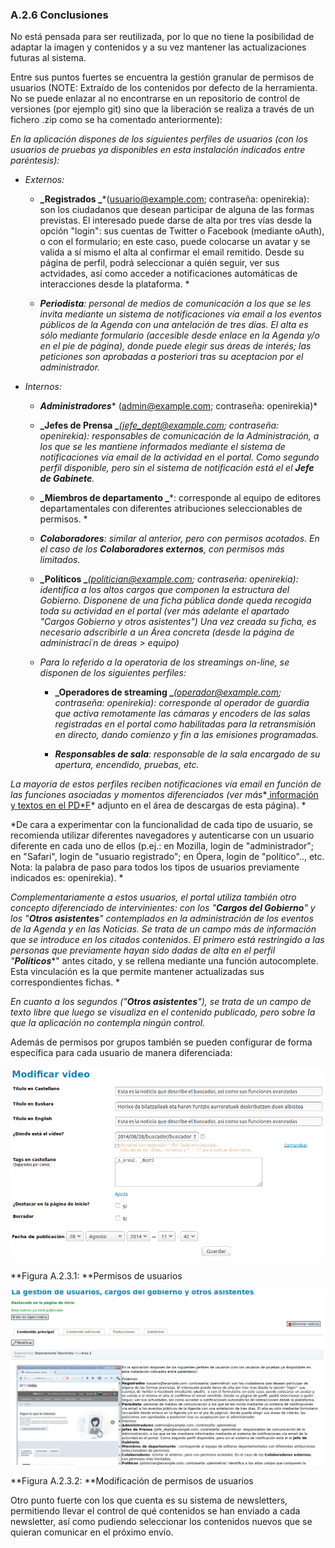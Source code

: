 ### A.2.6 Conclusiones

No está pensada para ser reutilizada, por lo que no tiene la posibilidad de adaptar la imagen y contenidos y a su vez mantener las actualizaciones futuras al sistema.

Entre sus puntos fuertes se encuentra la gestión granular de permisos de usuarios (NOTE:  Extraído de los contenidos por defecto de la herramienta. No se puede enlazar al no encontrarse en un repositorio de control de versiones (por ejemplo git) sino que la liberación se realiza a través de un fichero .zip como se ha comentado anteriormente): 

*En la aplicación dispones de los siguientes perfiles de usuarios (con los usuarios de pruebas ya disponibles en esta instalación indicados entre paréntesis):*

* *Externos:*

    * **_Registrados _***(usuario@example.com; contraseña: openirekia): son los ciudadanos que desean participar de alguna de las formas previstas. El interesado puede darse de alta por tres vías desde la opción "login": sus cuentas de Twitter o Facebook (mediante oAuth),  o con el formulario; en este caso, puede colocarse un avatar y se valida a sí mismo el alta al confirmar el email remitido. Desde su página de perfil, podrá seleccionar a quién seguir, ver sus actvidades, así como acceder a notificaciones automáticas de interacciones desde la plataforma. *

    * **_Periodista_***: personal de medios de comunicación a los que se les invita mediante un sistema de notificaciones vía email a los eventos públicos de la Agenda con una antelación de tres días. El alta es sólo mediante formulario (accesible desde enlace en la Agenda y/o en el pie de página), donde puede elegir sus áreas de interés; las peticiones son aprobadas a posteriori tras su aceptacion por el administrador.*

* *Internos:*

    * **_Administradores_*** (admin@example.com; contraseña: openirekia)*

    * **_Jefes de Prensa _***(jefe_dept@example.com; contraseña: openirekia): responsables de comunicación de la Administración, a los que se les mantiene informados mediante el sistema de notificaciones vía email de la actividad en el portal. Como segundo perfil disponible, pero sin el sistema de notificación está el el ***_Jefe de Gabinete_***.*

    * **_Miembros de departamento _***: corresponde al equipo de editores departamentales con diferentes atribuciones seleccionables de permisos. *

    * **_Colaboradores_***: similar al anterior, pero con permisos acotados. En el caso de los ***_Colaboradores externos_***, con permisos más limitados.*

    * **_Políticos _***(politician@example.com; contraseña: openirekia): identifica a los altos cargos que componen la estructura del Gobierno. Disponene de una ficha pública donde queda recogida toda su actividad en el portal (ver más adelante el apartado "Cargos Gobierno y otros asistentes") Una vez creada su ficha, es necesario adscribirle a un Área concreta (desde la página de administraci´n de áreas > equipo)*

    * *Para lo referido a la operatoria de los streamings on-line, se disponen de los siguientes perfiles:*

        * **_Operadores de streaming _***(operador@example.com; contraseña: openirekia): corresponde al operador de guardia que activa remotamente las cámaras y encoders de las salas registradas en el portal como habilitadas para la retransmisión en directo, dando comienzo y fin a las emisiones programadas.*

        * **_Responsables de sala_***: responsable de la sala encargado de su apertura, encendido, pruebas, etc.*

*La mayoría de estos perfiles reciben notificaciones vía email en función de las funciones asociadas y momentos diferenciados (ver más**[ información y textos en el PD*F](https://openirekia.compas.alabs.org/uploads/attachments/2/Open_Irekia_-_textos_emails_notificaciones_en_v5.pdf?1410504121)* adjunto en el área de descargas de esta página). *

*De cara a experimentar con la funcionalidad de cada tipo de usuario, se recomienda utilizar diferentes navegadores y autenticarse con un usuario diferente en cada uno de ellos (p.ej.: en Mozilla, login de "administrador"; en "Safari", login de "usuario registrado"; en Ópera, login de "político".., etc. Nota: la palabra de paso para todos los tipos de usuarios previamente indicados es: openirekia). *

*Complementariamente a estos usuarios, el portal utiliza también otro concepto diferenciado de  intervinientes: con los "***_Cargos del Gobierno_***" y los "***_Otros asistentes_***" contemplados en la administración de los eventos de la Agenda y en las Noticias. Se trata de un campo más de información que se introduce en los citados contenidos. El primero está restringido a las personas que previamente hayan sido dadas de alta en el perfil "***_Políticos_***" antes citado, y se rellena mediante una función autocomplete. Esta vinculación es la que permite mantener actualizadas sus correspondientes fichas. *

*En cuanto a los segundos ("***_Otros asistentes_***"), se trata de un campo de texto libre que luego se visualiza en el contenido publicado, pero sobre la que la aplicación no contempla ningún control.*

Además de permisos por grupos también se pueden configurar de forma específica para cada usuario de manera diferenciada:

![image alt text](image_1.png)

**Figura A.2.3.1: **Permisos de usuarios

![image alt text](image_2.png)

**Figura A.2.3.2: **Modificación de permisos de usuarios

Otro punto fuerte con los que cuenta es su sistema de newsletters, permitiendo llevar el control de qué contenidos se han enviado a cada newsletter, así como pudiendo seleccionar los contenidos nuevos que se quieran comunicar en el próximo envío. 
